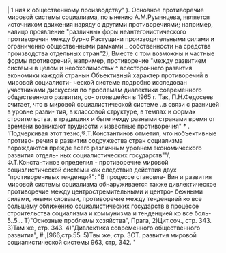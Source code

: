 | 1
ния к общественному производству" ).
Основное противоречие мировой системы социализма, по
ынению А.М.Румянцева, является источником движения наряду с
другими противоречиями; например, налицо проявление "различных
форы неантегонистического противоречия между бурно Растущини
производительными силами и ограниченно общественными рамками _
собственности на средства производства отдельных стран"2),
Вместе с том возможны и частные формы противоречий, например,
противоречие "между развитием системы в целом и необхолимостьк ^
всестороннего развития экономики каждой странын
Объективный характер противоречий в мировой социалисти-
ческой системе подробно исследован участниками дискуссии по
проблемам диалектики современного общественного развития, со-
отоявшейся в 1965 г. Так, П.Н.Федосеев считает, что в мировой
социалистической системе \..в связи с разницей в уровне разви-
тия, в классовой структуре, в темпах и формах строительства,
в традициях и быте иехду разными странами время от времени
возникают трудности и известные противоречия" * . 'Подчеркивая
этот тезис,®.Т.Константинов отметил, что нобъективные противо-
речия в развитии содружества стран социализма порождаются
прежде всего различным уровнем экономического развития отдель-
ных социалистических государств"”/, Ф.Т.Константинов определил -
противоречие мировой социзлистической системы как следствив
действия двух "противоречивых тенденций": "В процессе становле-
Вия и развития мировой системы социализма обнаруживается также
дивлектическое противоречие между центростремительными и центро-
бежными силами, иными словами, противоречие между тенденцией ко
все большему сближению социалистических государств в процессе
строительства социализма и коммунизма и тенденцией ко все боль-
5..5...
Т)"Оснозные проблемы
хозяйства", Прага,
2)Цит.соч., стр. 343.
З)Там же, стр. 343.
4)"Дивлектика современного общественного развития", #.,[966,стр.55.
5)Твы же, стр. ЗОТ.
развития мировой социалистической системы
963, стр, 342. '
